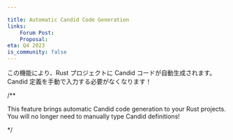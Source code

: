 ```yaml
---

title: Automatic Candid Code Generation
links:
    Forum Post:
    Proposal:
eta: Q4 2023
is_community: false
---
```

この機能により、Rust プロジェクトに Candid コードが自動生成されます。
Candid 定義を手動で入力する必要がなくなります！

/**

This feature brings automatic Candid code generation to your Rust projects. You will no longer need to manually type
Candid definitions!

*/